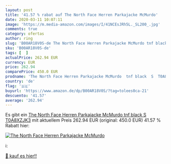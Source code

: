 ```yaml
---
layout: post
title: '41.57 % rabat auf The North Face Herren Parkajacke McMurdo'
date: 2020-03-11 10:07:11
image: 'https://m.media-amazon.com/images/I/41NCEsJRh5L._SL200_.jpg'
comments: true
category: ofertas
author: ring
slug: 'B00AR18V0S-de The North Face Herren Parkajacke McMurdo tnf black S...'
sku: 'B00AR18V0S-de'
tags: [  ]
actualPrice: 262.94 EUR
currency: EUR
price: 262.94
comparePrice: 450.0 EUR
prodname: 'The North Face Herren Parkajacke McMurdo  tnf black  S  T0A8XZJK3'
country: 'de'
flag: '🇩🇪'
buyurl: 'https://www.amazon.de/dp/B00AR18V0S/?tag=tolees0ca-21'
descuento: '41.57'
average: '262.94'
---
```


Es gibt ein [The North Face Herren Parkajacke McMurdo  tnf black  S  T0A8XZJK3](https://www.amazon.de/dp/B00AR18V0S/?tag=tolees0ca-21) mit aktuellem Preis 262.94 EUR (original: 450.0 EUR) 41.57 % Rabatt hier:

[![The North Face Herren Parkajacke McMurdo](https://m.media-amazon.com/images/I/41NCEsJRh5L._SL200_.jpg)](https://www.amazon.de/dp/B00AR18V0S/?tag=tolees0ca-21)

ℹ️:


[🛒 kauf es hier!!](https://www.amazon.de/dp/B00AR18V0S/?tag=tolees0ca-21)
